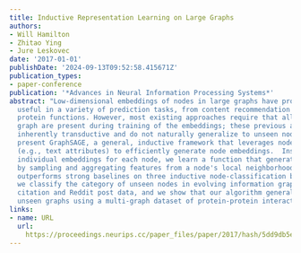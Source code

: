```yaml
---
title: Inductive Representation Learning on Large Graphs
authors:
- Will Hamilton
- Zhitao Ying
- Jure Leskovec
date: '2017-01-01'
publishDate: '2024-09-13T09:52:58.415671Z'
publication_types:
- paper-conference
publication: '*Advances in Neural Information Processing Systems*'
abstract: "Low-dimensional embeddings of nodes in large graphs have proved extremely
  useful in a variety of prediction tasks, from content recommendation to identifying
  protein functions. However, most existing approaches require that all nodes in the
  graph are present during training of the embeddings; these previous approaches are
  inherently transductive and do not naturally generalize to unseen nodes. Here we
  present GraphSAGE, a general, inductive framework that leverages node feature information
  (e.g., text attributes) to efficiently generate node embeddings.  Instead of training
  individual embeddings for each node, we learn a function that generates embeddings
  by sampling and aggregating features from a node's local neighborhood. Our algorithm
  outperforms strong baselines on three inductive node-classification benchmarks:
  we classify the category of unseen nodes in evolving information graphs based on
  citation and Reddit post data, and we show that our algorithm generalizes to completely
  unseen graphs using a multi-graph dataset of protein-protein interactions."
links:
- name: URL
  url: 
    https://proceedings.neurips.cc/paper_files/paper/2017/hash/5dd9db5e033da9c6fb5ba83c7a7ebea9-Abstract.html
---
```

